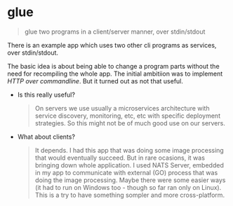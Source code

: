 # glue

> glue two programs in a client/server manner, over stdin/stdout

There is an example app which uses two other cli programs as services, over stdin/stdout.

The basic idea is about being able to change a program parts without the need for recompiling the whole app. The initial ambitiion was to implement _HTTP over commandline_. But it turned out as not that useful.

* Is this really useful? 
  
  > On servers we use usually a microservices architecture with service discovery, monitoring, etc, etc with specific deployment strategies. So this might not be of much good use on our servers.

* What about clients?
  
  > It depends. I had this app that was doing some image processing that would eventually succeed. But in rare ocasions, it was bringing down whole application. I used NATS Server, embedded in my app to communicate with external (GO) process that was doing the image processing. Maybe there were some easier ways (it had to run on Windows too - though so far ran only on Linux). This is a try to have something sompler and more cross-platform.